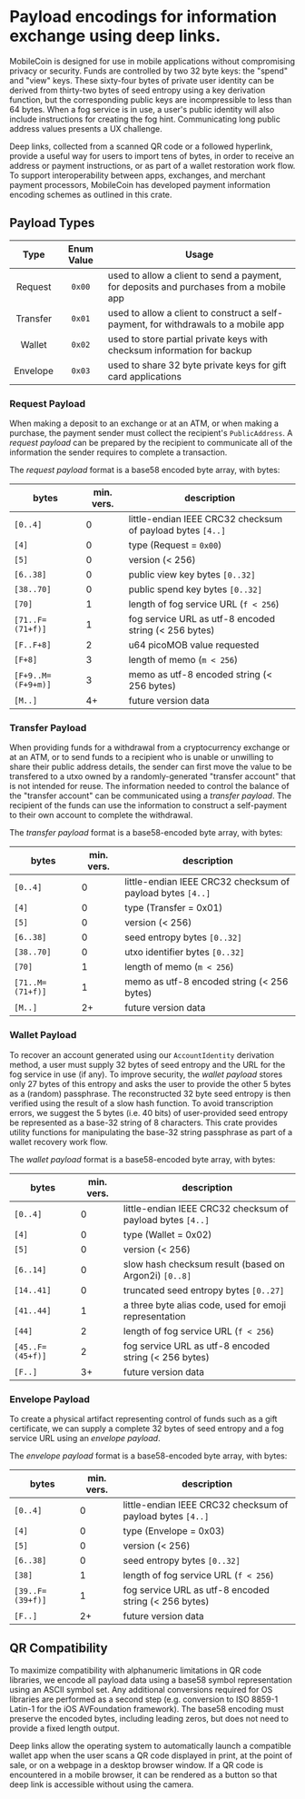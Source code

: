 # Payload encodings for information exchange using deep links.

MobileCoin is designed for use in mobile applications without compromising privacy or security. Funds are controlled by two 32 byte keys: the "spend" and "view" keys. These sixty-four bytes of private user identity can be derived from thirty-two bytes of seed entropy using a key derivation function, but the corresponding public keys are incompressible to less than 64 bytes. When a fog service is in use, a user's public identity will also include instructions for creating the fog hint. Communicating long public address values presents a UX challenge. 

Deep links, collected from a scanned QR code or a followed hyperlink, provide a useful way for users to import tens of bytes, in order to receive an address or payment instructions, or as part of a wallet restoration work flow. To support interoperability between apps, exchanges, and merchant payment processors, MobileCoin has developed payment information encoding schemes as outlined in this crate.

## Payload Types

|Type   | Enum Value | Usage |
|:---------:|:------:|---------|
|Request     |`0x00`|used to allow a client to send a payment, for deposits and purchases from a mobile app|
|Transfer    |`0x01`|used to allow a client to construct a self-payment, for withdrawals to a mobile app|
|Wallet      |`0x02`|used to store partial private keys with checksum information for backup|
|Envelope    |`0x03`|used to share 32 byte private keys for gift card applications|

### Request Payload

When making a deposit to an exchange or at an ATM, or when making a purchase, the payment sender must collect the recipient's `PublicAddress`. A *request payload* can be prepared by the recipient to communicate all of the information the sender requires to complete a transaction. 

The *request payload* format is a base58 encoded byte array, with bytes:

|bytes|min. vers.| description|
|-|-|-|
|`[0..4]      `|0 |little-endian IEEE CRC32 checksum of payload bytes `[4..]`|
|`[4]         `|0 |type (Request = `0x00`)|
|`[5]         `|0 |version (< 256)|
|`[6..38]     `|0 |public view key bytes `[0..32]`|
|`[38..70]    `|0 |public spend key bytes `[0..32]`|
|`[70]        `|1 |length of fog service URL (`f < 256`)|
|`[71..F=(71+f)]  `|1 |fog service URL as utf-8 encoded string (< 256 bytes)|
|`[F..F+8]        `|2 |u64 picoMOB value requested|
|`[F+8]        `|3 |length of memo (`m < 256`)|
|`[F+9..M=(F+9+m)]  `|3 |memo as utf-8 encoded string (< 256 bytes)|
|`[M..]`    |4+ |future version data|

### Transfer Payload

When providing funds for a withdrawal from a cryptocurrency exchange or at an ATM, or to send funds to a recipient who is unable or unwilling to share their public address details, the sender can first move the value to be transfered to a utxo owned by a randomly-generated "transfer account" that is not intended for reuse. The information needed to control the balance of the "transfer account" can be communicated using a *transfer payload*. The recipient of the funds can use the information to construct a self-payment to their own account to complete the withdrawal.

The *transfer payload* format is a base58-encoded byte array, with bytes:

|bytes|min. vers.| description|
|-|-|-|
|`[0..4]      `|0 |little-endian IEEE CRC32 checksum of payload bytes `[4..]`|
|`[4]         `|0 |type (Transfer = 0x01)|
|`[5]         `|0 |version (< 256)|
|`[6..38]     `|0 |seed entropy bytes `[0..32]`|
|`[38..70]    `|0 |utxo identifier bytes `[0..32]`|
|`[70]        `|1 |length of memo (`m < 256`)|
|`[71..M=(71+f)]  `|1 |memo as utf-8 encoded string (< 256 bytes)|
|`[M..]    `|2+ |future version data|

### Wallet Payload

To recover an account generated using our `AccountIdentity` derivation method, a user must supply 32 bytes of seed entropy and the URL for the fog service in use (if any). To improve security, the *wallet payload* stores only 27 bytes of this entropy and asks the user to provide the other 5 bytes as a (random) passphrase. The reconstructed 32 byte seed entropy is then verified using the result of a slow hash function. To avoid transcription errors, we suggest the 5 bytes (i.e. 40 bits) of user-provided seed entropy be represented as a base-32 string of 8 characters. This crate provides utility functions for manipulating the base-32 string passphrase as part of a wallet recovery work flow.

The *wallet payload* format is a base58-encoded byte array, with bytes:

|bytes|min. vers.| description|
|-|-|-|
|`[0..4]      `|0 |little-endian IEEE CRC32 checksum of payload bytes `[4..]`|
|`[4]         `|0 |type (Wallet = 0x02)|
|`[5]         `|0 |version (< 256)|
|`[6..14]     `|0 |slow hash checksum result (based on Argon2i) `[0..8]`|
|`[14..41]    `|0 |truncated seed entropy bytes `[0..27]`|
|`[41..44]    `|1 |a three byte alias code, used for emoji representation|
|`[44]        `|2 |length of fog service URL (`f < 256`)|
|`[45..F=(45+f)]  `|2 |fog service URL as utf-8 encoded string (< 256 bytes)|
|`[F..]    `|3+ |future version data|

### Envelope Payload

To create a physical artifact representing control of funds such as a gift certificate, we can supply a complete 32 bytes of seed entropy and a fog service URL using an *envelope payload*.

The *envelope payload* format is a base58-encoded byte array, with bytes:

|bytes|min. vers.| description|
|-|-|-|
|`[0..4]      `|0 |little-endian IEEE CRC32 checksum of payload bytes `[4..]`|
|`[4]         `|0 |type (Envelope = 0x03)|
|`[5]         `|0 |version (< 256)|
|`[6..38]    `|0 |seed entropy bytes `[0..32]`|
|`[38]        `|1 |length of fog service URL (`f < 256`)|
|`[39..F=(39+f)]  `|1 |fog service URL as utf-8 encoded string (< 256 bytes)|
|`[F..]    `|2+ |future version data|

## QR Compatibility

To maximize compatibility with alphanumeric limitations in QR code libraries, we encode all payload data using a base58 symbol representation using an ASCII symbol set. Any additional conversions required for OS libraries are performed as a second step (e.g. conversion to ISO 8859-1 Latin-1 for the iOS AVFoundation framework). The base58 encoding must preserve the encoded bytes, including leading zeros, but does not need to provide a fixed length output. 

Deep links allow the operating system to automatically launch a compatible wallet app when the user scans a QR code displayed in print, at the point of sale, or on a webpage in a desktop browser window. If a QR code is encountered in a mobile browser, it can be rendered as a button so that deep link is accessible without using the camera.
